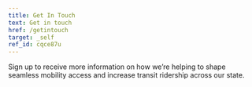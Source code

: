 ```yaml
---
title: Get In Touch
text: Get in touch
href: /getintouch
target: _self
ref_id: cqce87u
---
```

Sign up to receive more information on how we’re helping to shape seamless mobility access and increase transit ridership across our state.